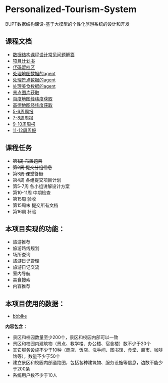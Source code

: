 # Personalized-Tourism-System
BUPT数据结构课设-基于大模型的个性化旅游系统的设计和开发

## 课程文档
- [数据结构课程设计常见问题解答](https://w3yfz0db79.feishu.cn/docx/DVZvdr0CpoadKMxSfVNcTibmn9g)
- [项目计划书](https://lvtdvwrkwee.feishu.cn/wiki/M7h6wpRDBi1DB5kXLtPc7C3Enof)
- [代码留档区](https://lvtdvwrkwee.feishu.cn/wiki/Rd4Pw751ciWGLmkJKcOcqxb4nVb)
- [处理地图数据的agent](https://www.coze.cn/store/agent/7494286841948930083?bot_id=true)
- [处理景点数据的agent](https://www.coze.cn/store/agent/7495295509800861706?bot_id=true)
- [处理美食数据的agent](https://www.coze.cn/store/agent/7500592689638309888?bot_id=true)
- [景点图片获取](https://www.pexels.com/zh-cn)
- [百度地图经纬度获取](https://api.map.baidu.com/lbsapi/getpoint/index.html)
- [高德地图经纬度获取](https://lbs.amap.com/tools/picker)
- [5-6周周报](https://lvtdvwrkwee.feishu.cn/wiki/X3Dbwe2UfikjS6k1cI8czFHzn3d)
- [7-8周周报](https://lvtdvwrkwee.feishu.cn/wiki/NOmnwaY4diXxAOkfyapcuc0onZb)
- [9-10周周报](https://ocn0xlvbn5mc.feishu.cn/docx/J53wdHPUPoInAZxGxX4co21qnSd)
- [11-12周周报](https://ocn0xlvbn5mc.feishu.cn/docx/PYTfddpDRocEn2xloQcci1LjnEh)

## 课程任务
- ~~第1周 布置题目~~
- ~~第2周 提交分组信息~~
- ~~第3周 课堂答疑~~
- 第4周 各组提交项目计划
- 第5-7周 各小组讲解设计方案
- 第10-11周 中期检查
- 第15周 验收
- 第15周末 提交所有文档
- 第16周 补验

## **本项目实现的功能：**
- 旅游推荐
- 旅游路线规划
- 场所查询
- 旅游日记管理
- 旅游日记交流
- 室内导航
- 美食搜索
- 内容推荐

## **本项目使用的数据：**
- [bbbike](https://extract.bbbike.org/?lang=en;sw_lng=12.614;sw_lat=52.186;ne_lng=14.163;ne_lat=52.847;format=geojson.xz;city=%E5%8C%97%E4%BA%AC%E5%B8%82%E6%B5%B7%E6%B7%80%E5%8C%BA;email=3386392530%40qq.com;as=200.1933675049442;pg=0.9908653590446167;coords=;oi=1;layers=B00T;submit=;expire=)

**内容包含：**
- 景区和校园数量至少200个，景区和校园内部可以一致
- 景区和校园内建筑物（景点、教学楼、办公楼、宿舍楼）数不少于20个
- 其它服务设施不少于10种（商店、饭店、洗手间、图书馆、食堂、超市、咖啡馆等），数量不少于50个
- 建立景区和校园内部道路图，包括各种建筑物、服务设施等信息，边数不能少于200条
- 系统用户数不少于10人
